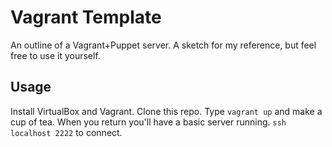 # Vagrant Template

An outline of a Vagrant+Puppet server. A sketch for my reference, but
feel free to use it yourself.

## Usage

Install VirtualBox and Vagrant. Clone this repo. Type `vagrant up` and
make a cup of tea. When you return you'll have a basic server
running. `ssh localhost 2222` to connect.
